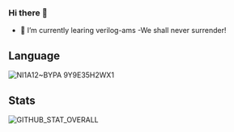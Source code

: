 ### Hi there 👋
- 🌱 I’m currently learing verilog-ams
-We shall never surrender!
## Language

![NI1A12~BYPA 9Y9E35H2WX1](https://user-images.githubusercontent.com/62879756/152464226-2eff71ab-8325-4476-8ac0-dacfd6606903.png)


## Stats
 ![GITHUB_STAT_OVERALL](https://github-readme-stats.vercel.app/api?username=xinnie-the-pooh&include_all_commits=true)
